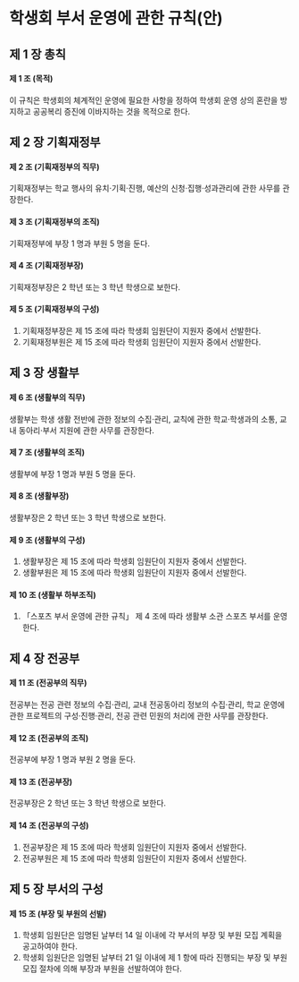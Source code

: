 # 학생회 부서 운영에 관한 규칙(안)

## 제 1 장 총칙

#### 제 1 조 (목적)

이 규칙은 학생회의 체계적인 운영에 필요한 사항을 정하여 학생회 운영 상의 혼란을 방지하고 공공복리 증진에 이바지하는 것을 목적으로 한다.

## 제 2 장 기획재정부

#### 제 2 조 (기획재정부의 직무)

기획재정부는 학교 행사의 유치&middot;기획&middot;진행, 예산의 신청&middot;집행&middot;성과관리에 관한 사무를 관장한다.

#### 제 3 조 (기획재정부의 조직)

기획재정부에 부장 1 명과 부원 5 명을 둔다.

#### 제 4 조 (기획재정부장)

기획재정부장은 2 학년 또는 3 학년 학생으로 보한다.

#### 제 5 조 (기획재정부의 구성)

1.  기획재정부장은 제 15 조에 따라 학생회 임원단이 지원자 중에서 선발한다.
2.  기획재정부원은 제 15 조에 따라 학생회 임원단이 지원자 중에서 선발한다.

## 제 3 장 생활부

#### 제 6 조 (생활부의 직무)

생활부는 학생 생활 전반에 관한 정보의 수집&middot;관리, 교칙에 관한 학교&middot;학생과의 소통, 교내 동아리&middot;부서 지원에 관한 사무를 관장한다.

#### 제 7 조 (생활부의 조직)

생활부에 부장 1 명과 부원 5 명을 둔다.

#### 제 8 조 (생활부장)

생활부장은 2 학년 또는 3 학년 학생으로 보한다.

#### 제 9 조 (생활부의 구성)

1.  생활부장은 제 15 조에 따라 학생회 임원단이 지원자 중에서 선발한다.
2.  생활부원은 제 15 조에 따라 학생회 임원단이 지원자 중에서 선발한다.

#### 제 10 조 (생활부 하부조직)

1.  &#12300;스포츠 부서 운영에 관한 규칙&#12301; 제 4 조에 따라 생활부 소관 스포츠 부서를 운영한다.

## 제 4 장 전공부

#### 제 11 조 (전공부의 직무)

전공부는 전공 관련 정보의 수집&middot;관리, 교내 전공동아리 정보의 수집&middot;관리, 학교 운영에 관한 프로젝트의 구성&middot;진행&middot;관리, 전공 관련 민원의 처리에 관한 사무를 관장한다.

#### 제 12 조 (전공부의 조직)

전공부에 부장 1 명과 부원 2 명을 둔다.

#### 제 13 조 (전공부장)

전공부장은 2 학년 또는 3 학년 학생으로 보한다.

#### 제 14 조 (전공부의 구성)

1.  전공부장은 제 15 조에 따라 학생회 임원단이 지원자 중에서 선발한다.
2.  전공부원은 제 15 조에 따라 학생회 임원단이 지원자 중에서 선발한다.

## 제 5 장 부서의 구성

#### 제 15 조 (부장 및 부원의 선발)

1.  학생회 임원단은 임명된 날부터 14 일 이내에 각 부서의 부장 및 부원 모집 계획을 공고하여야 한다.
2.  학생회 임원단은 임명된 날부터 21 일 이내에 제 1 항에 따라 진행되는 부장 및 부원 모집 절차에 의해 부장과 부원을 선발하여야 한다.
